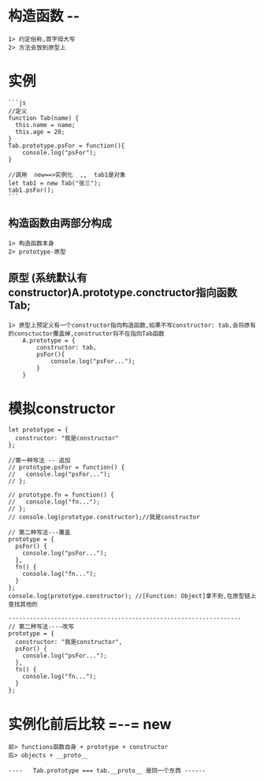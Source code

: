 # 构造函数 -- 
	1> 约定俗称,首字母大写
	2> 方法会放到原型上
# 实例
    ```js
    //定义
    function Tab(name) {
      this.name = name;
      this.age = 20;
    }
    Tab.prototype.psFor = function(){
        console.log("psFor");
    }
    
    //调用  new==>实例化  ,,  tab1是对象
    let tab1 = new Tab("张三");
    tab1.psFor();
    ```

##  构造函数由两部分构成 
	1> 构造函数本身
	2> prototype-原型
## 原型 (系统默认有constructor)A.prototype.conctructor指向函数Tab;
	1> 原型上预定义有一个constructor指向构造函数,如果不写constructor: tab,会将原有的consctuctor覆盖掉,constructor将不在指向Tab函数
		A.prototype = {
			constructor: tab,
			psFor(){
				console.log("psFor...");
			}
		}
# 模拟constructor
	let prototype = {
	  constructor: "我是constructor"
	};
	
	//第一种写法 -- 追加
	// prototype.psFor = function() {
	//   console.log("psFor...");
	// };
	
	// prototype.fn = function() {
	//   console.log("fn...");
	// };
	// console.log(prototype.constructor);//我是constructor
	
	// 第二种写法---覆盖
	prototype = {
	  psFor() {
	    console.log("psFor...");
	  },
	  fn() {
	    console.log("fn...");
	  }
	};
	console.log(prototype.constructor); //[Function: Object]拿不到,在原型链上查找其他的
	
	------------------------------------------------------------------
	// 第二种写法----改写
	prototype = {
	  constructor: "我是constructor",
	  psFor() {
	    console.log("psFor...");
	  },
	  fn() {
	    console.log("fn...");
	  }
	};

# 实例化前后比较 =--= new
	前> functions函数自身 + prototype + constructor
	后> objects + __proto__
	
	----   Tab.prototype === tab.__proto__ 是同一个东西 ------





